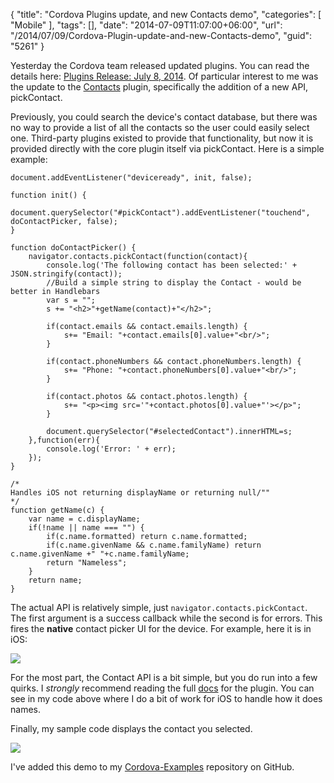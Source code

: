 {
	"title": "Cordova Plugins update, and new Contacts demo",
	"categories": [
		"Mobile"
	],
	"tags": [],
	"date": "2014-07-09T11:07:00+06:00",
	"url": "/2014/07/09/Cordova-Plugin-update-and-new-Contacts-demo",
	"guid": "5261"
}

<p>
Yesterday the Cordova team released updated plugins. You can read the details here: <a href="http://cordova.apache.org/news/2014/07/08/plugins-release.html">Plugins Release: July 8, 2014</a>. Of particular interest to me was the update to the <a href="https://github.com/apache/cordova-plugin-contacts">Contacts</a> plugin, specifically the addition of a new API, pickContact.
</p>
<!--more-->
<p>
Previously, you could search the device's contact database, but there was no way to provide a list of all the contacts so the user could easily select one. Third-party plugins existed to provide that functionality, but now it is provided directly with the core plugin itself via pickContact. Here is a simple example:
</p>

<pre><code class="language-javascript">document.addEventListener(&quot;deviceready&quot;, init, false);

function init() {	
	document.querySelector(&quot;#pickContact&quot;).addEventListener(&quot;touchend&quot;, doContactPicker, false);
}

function doContactPicker() {
	navigator.contacts.pickContact(function(contact){
		console.log(&#x27;The following contact has been selected:&#x27; + JSON.stringify(contact));
		&#x2F;&#x2F;Build a simple string to display the Contact - would be better in Handlebars
		var s = &quot;&quot;;
		s += &quot;&lt;h2&gt;&quot;+getName(contact)+&quot;&lt;&#x2F;h2&gt;&quot;;

		if(contact.emails &amp;&amp; contact.emails.length) {
			s+= &quot;Email: &quot;+contact.emails[0].value+&quot;&lt;br&#x2F;&gt;&quot;;
		}

		if(contact.phoneNumbers &amp;&amp; contact.phoneNumbers.length) {
			s+= &quot;Phone: &quot;+contact.phoneNumbers[0].value+&quot;&lt;br&#x2F;&gt;&quot;;
		}

		if(contact.photos &amp;&amp; contact.photos.length) {
			s+= &quot;&lt;p&gt;&lt;img src=&#x27;&quot;+contact.photos[0].value+&quot;&#x27;&gt;&lt;&#x2F;p&gt;&quot;;
		}

		document.querySelector(&quot;#selectedContact&quot;).innerHTML=s;
	},function(err){
		console.log(&#x27;Error: &#x27; + err);
	});
}

&#x2F;*
Handles iOS not returning displayName or returning null&#x2F;&quot;&quot;
*&#x2F;
function getName(c) {
	var name = c.displayName;
	if(!name || name === &quot;&quot;) {
		if(c.name.formatted) return c.name.formatted;
		if(c.name.givenName &amp;&amp; c.name.familyName) return c.name.givenName +&quot; &quot;+c.name.familyName;
		return &quot;Nameless&quot;;
	}
	return name;
}</code></pre>

<p>
The actual API is relatively simple, just <code>navigator.contacts.pickContact</code>. The first argument is a success callback while the second is for errors. This fires the <strong>native</strong> contact picker UI for the device. For example, here it is in iOS:
</p>

<p>
<img src="http://static.raymondcamden.com/images/Screen Shot 2014-07-09 at 9.31.03 AM.png" />
</p>

<p>
For the most part, the Contact API is a bit simple, but you do run into a few quirks. I <i>strongly</i> recommend reading the full <a href="https://github.com/apache/cordova-plugin-contacts/blob/master/doc/index.md">docs</a> for the plugin. You can see in my code above where I do a bit of work for iOS to handle how it does names.  
</p>

<p>
Finally, my sample code displays the contact you selected.
</p>

<p>
<img src="http://static.raymondcamden.com/images/Screen Shot 2014-07-09 at 9.32.57 AM.png" />
</p>

<p>
I've added this demo to my <a href="https://github.com/cfjedimaster/Cordova-Examples">Cordova-Examples</a> repository on GitHub.
</p>